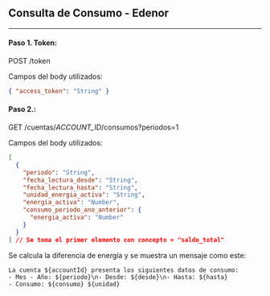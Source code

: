 ## Consulta de Consumo - Edenor
---------------------------------------------------------

#### Paso 1. Token:
POST /token

Campos del body utilizados:
```json
{ "access_token": "String" }
```
#### Paso 2.:
GET /cuentas/*ACCOUNT_ID*/consumos?periodos=1

Campos del body utilizados:
```json
[
  {
    "periodo": "String",
    "fecha_lectura_desde": "String",
    "fecha_lectura_hasta": "String",
    "unidad_energia_activa": "String",
    "energia_activa": "Number",
    "consumo_periodo_ano_anterior": {
      "energia_activa": "Number"
    }
  }
] // Se toma el primer elemento con concepto = "saldo_total"
```
Se calcula la diferencia de energía y se muestra un mensaje como este:
```
La cuenta ${accountId} presenta los siguientes datos de consumo:
- Mes - Año: ${periodo}\n- Desde: ${desde}\n- Hasta: ${hasta}
- Consumo: ${consumo} ${unidad}
```